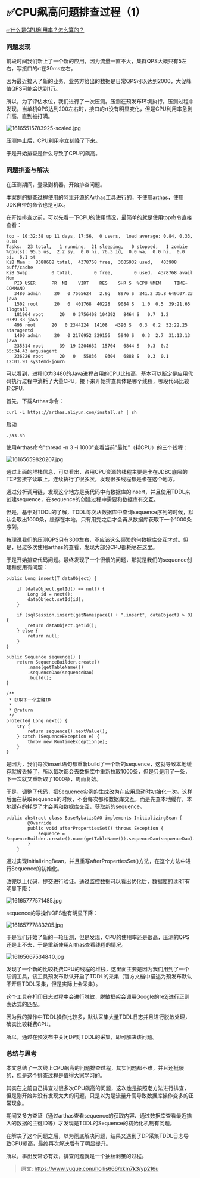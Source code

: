 # ✅CPU飙高问题排查过程（1）

[✅什么是CPU利用率？怎么算的？](https://www.yuque.com/hollis666/xkm7k3/hhmxp4xri441moiq)



### 问题发现


前段时间我们新上了一个新的应用，因为流量一直不大，集群QPS大概只有5左右，写接口的rt在30ms左右。



因为最近接入了新的业务，业务方给出的数据是日常QPS可以达到2000，大促峰值QPS可能会达到1万。



所以，为了评估水位，我们进行了一次压测。压测在预发布环境执行。压测过程中发现，当单机QPS达到200左右时，接口的rt没有明显变化，但是CPU利用率急剧升高，直到被打满。



![16165515783925-scaled.jpg](./img/5Tck7Gykr9OfX66t/1726910991567-0fb0d663-61e5-4e4b-9643-4126abb1ed97-567059.jpeg)



压测停止后，CPU利用率立刻降了下来。



于是开始排查是什么导致了CPU的飙高。



### 问题排查与解决


在压测期间，登录到机器，开始排查问题。



本案例的排查过程使用的阿里开源的Arthas工具进行的，不使用arthas，使用JDK自带的命令也是可以。



在开始排查之前，可以先看一下CPU的使用情况，最简单的就是使用top命令直接查看：



```plain
top - 10:32:38 up 11 days, 17:56,  0 users,  load average: 0.84, 0.33, 0.18
Tasks:  23 total,   1 running,  21 sleeping,   0 stopped,   1 zombie
%Cpu(s): 95.5 us,  2.2 sy,  0.0 ni, 76.3 id,  0.0 wa,  0.0 hi,  0.0 si,  6.1 st
KiB Mem :  8388608 total,  4378768 free,  3605932 used,   403908 buff/cache
KiB Swap:        0 total,        0 free,        0 used.  4378768 avail Mem
   PID USER      PR  NI    VIRT    RES    SHR S  %CPU %MEM     TIME+ COMMAND  
   3480 admin     20   0 7565624   2.9g   8976 S  241.2 35.8 649:07.23 java  
   1502 root      20   0  401768  40228   9084 S   1.0  0.5  39:21.65 ilogtail
   181964 root      20   0 3756408 104392   8464 S   0.7  1.2   0:39.38 java   
   496 root      20   0 2344224  14108   4396 S   0.3  0.2  52:22.25 staragentd  
   1400 admin     20   0 2176952 229156   5940 S   0.3  2.7  31:13.13 java
   235514 root      39  19 2204632  15704   6844 S   0.3  0.2  55:34.43 argusagent
   236226 root      20   0   55836   9304   6888 S   0.3  0.1  12:01.91 systemd-journ
```



可以看到，进程ID为3480的Java进程占用的CPU比较高，基本可以断定是应用代码执行过程中消耗了大量CPU，接下来开始排查具体是哪个线程，哪段代码比较耗CPU。



首先，下载Arthas命令：



```plain
curl -L https://arthas.aliyun.com/install.sh | sh
```



启动



```plain
./as.sh
```



使用Arthas命令"thread -n 3 -i 1000"查看当前"最忙"（耗CPU）的三个线程：



![16165659820207.jpg](./img/5Tck7Gykr9OfX66t/1726910991860-55b1513c-eedb-4594-9324-9d374d08bdb0-684038.jpeg)



通过上面的堆栈信息，可以看出，占用CPU资源的线程主要是卡在JDBC底层的TCP套接字读取上。连续执行了很多次，发现很多线程都是卡在这个地方。



通过分析调用链，发现这个地方是我代码中有数据库的insert，并且使用TDDL来创建sequence，在sequence的创建过程中需要和数据库有交互。



但是，基于对TDDL的了解，TDDL每次从数据库中查询sequence序列的时候，默认会取出1000条，缓存在本地，只有用完之后才会再从数据库获取下一个1000条序列。



按理说我们的压测QPS只有300左右，不应该这么频繁的何数据库交互才对。但是，经过多次使用arthas的查看，发现大部分CPU都耗尽在这里。



于是开始排查代码问题。最终发现了一个很傻的问题，那就是我们的sequence创建和使用有问题：



```plain
public Long insert(T dataObject) {

    if (dataObject.getId() == null) {
        Long id = next();
        dataObject.setId(id);
    }

    if (sqlSession.insert(getNamespace() + ".insert", dataObject) > 0) {
        return dataObject.getId();
    } else {
        return null;
    }
}

public Sequence sequence() {
    return SequenceBuilder.create()
        .name(getTableName())
        .sequenceDao(sequenceDao)
        .build();
}

/**
 * 获取下一个主键ID
 *
 * @return
 */
protected Long next() {
    try {
        return sequence().nextValue();
    } catch (SequenceException e) {
        throw new RuntimeException(e);
    }
}
```



是因为，我们每次insert语句都重新build了一个新的sequence，这就导致本地缓存就被丢掉了，所以每次都会去数据库中重新拉取1000条，但是只是用了一条，下一次就又重新取了1000条，周而复始。



于是，调整了代码，把Sequence实例的生成改为在应用启动时初始化一次。这样后面在获取sequence的时候，不会每次都和数据库交互，而是先查本地缓存，本地缓存的耗尽了才会再和数据库交互，获取新的sequence。



```plain
public abstract class BaseMybatisDAO implements InitializingBean {
        @Override
        public void afterPropertiesSet() throws Exception {
            sequence = SequenceBuilder.create().name(getTableName()).sequenceDao(sequenceDao).build();
        }
    }
```



通过实现InitializingBean，并且重写afterPropertiesSet()方法，在这个方法中进行Sequence的初始化。



改完以上代码，提交进行验证。通过监控数据可以看出优化后，数据库的读RT有明显下降：



![16165777571485.jpg](./img/5Tck7Gykr9OfX66t/1726910991483-a18e6526-ac1d-48b3-acbb-7f7130ec8344-404513.jpeg)



sequence的写操作QPS也有明显下降：



![16165777883205.jpg](./img/5Tck7Gykr9OfX66t/1726910991502-1f9978a4-2fed-4c84-8b03-25bea5137e73-632696.jpeg)



于是我们开始了新的一轮压测，但是发现，CPU的使用率还是很高，压测的QPS还是上不去，于是重新使用Arthas查看线程的情况。



![16165667534840.jpg](./img/5Tck7Gykr9OfX66t/1726910991525-17ee189e-9901-4eb2-8641-2e90d6999293-626494.jpeg)



发现了一个新的比较耗费CPU的线程的堆栈，这里面主要是因为我们用到了一个联调工具，该工具预发布默认开启了TDDL的采集（官方文档中描述为预发布默认不开启TDDL采集，但是实际上会采集）。



这个工具在打印日志过程中会进行脱敏，脱敏框架会调用Google的re2j进行正则表达式的匹配。



因为我的操作中TDDL操作比较多，默认采集大量TDDL日志并且进行脱敏处理，确实比较耗费CPU。



所以，通过在预发布中关闭DP对TDDL的采集，即可解决该问题。



### 总结与思考


本文总结了一次线上CPU飙高的问题排查过程，其实问题都不难，并且还挺傻的，但是这个排查过程是值得大家学习的。



其实在之前自己排查过很多次CPU飙高的问题，这次也是按照老方法进行排查，但是刚开始并没有发现太大的问题，只是以为是流量升高导致数据库操作变多的正常现象。



期间又多方查证（通过arthas查看sequence的获取内容、通过数据库查看最近插入的数据的主键ID等）才发现是TDDL的Sequence的初始化机制有问题。



在解决了这个问题之后，以为彻底解决问题，结果又遇到了DP采集TDDL日志导致CPU飙高，最终再次解决后有了明显提升。



所以，事出反常必有妖，排查问题就是一个抽丝剥茧的过程。



> 原文: <https://www.yuque.com/hollis666/xkm7k3/yp216u>